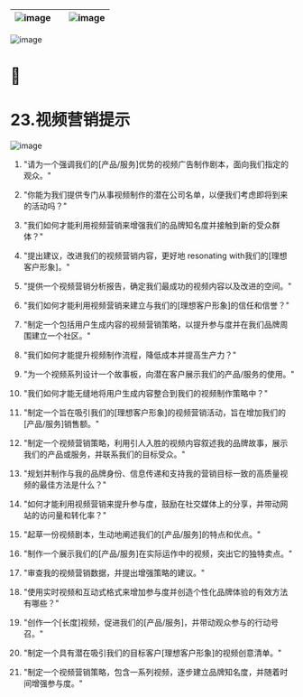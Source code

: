 | ![image](d2d_images/chapter_title_corner_decoration_left.png) |  | ![image](d2d_images/chapter_title_corner_decoration_right.png) |
| --- | --- | --- |

![image](d2d_images/chapter_title_above.png)

# 

# 23.视频营销提示

![image](d2d_images/chapter_title_below.png)

1.  "请为一个强调我们的[产品/服务]优势的视频广告制作剧本，面向我们指定的观众。"

1.  "你能为我们提供专门从事视频制作的潜在公司名单，以便我们考虑即将到来的活动吗？"

1.  "我们如何才能利用视频营销来增强我们的品牌知名度并接触到新的受众群体？"

1.  "提出建议，改进我们的视频营销内容，更好地 resonating with我们的[理想客户形象]。"

1.  "提供一个视频营销分析报告，确定我们最成功的视频内容以及改进的空间。"

1.  "我们如何才能利用视频营销来建立与我们的[理想客户形象]的信任和信誉？"

1.  "制定一个包括用户生成内容的视频营销策略，以提升参与度并在我们品牌周围建立一个社区。"

1.  "我们如何才能提升视频制作流程，降低成本并提高生产力？"

1.  "为一个视频系列设计一个故事板，向潜在客户展示我们的产品/服务的使用。"

1.  "我们如何才能无缝地将用户生成内容整合到我们的视频制作策略中？"

1.  "制定一个旨在吸引我们的[理想客户形象]的视频营销活动，旨在增加我们的[产品/服务]销售额。"

1.  "制定一个视频营销策略，利用引人入胜的视频内容叙述我的品牌故事，展示我们的产品或服务，并联系我们的目标受众。"

1.  "规划并制作与我的品牌身份、信息传递和支持我的营销目标一致的高质量视频的最佳方法是什么？"

1.  "如何才能利用视频营销来提升参与度，鼓励在社交媒体上的分享，并带动网站的访问量和转化率？"

1.  "起草一份视频剧本，生动地阐述我们的[产品/服务]的特点和优点。"

1.  "制作一个展示我们的[产品/服务]在实际运作中的视频，突出它的独特卖点。"

1.  "审查我的视频营销数据，并提出增强策略的建议。"

1.  "使用实时视频和互动式格式来增加参与度并创造个性化品牌体验的有效方法有哪些？"

1.  "创作一个[长度]视频，促进我们的[产品/服务]，并带动观众参与的行动号召。"

1.  "制定一个具有潜在吸引我们的目标客户[理想客户形象]的视频创意清单。"

1.  "制定一个视频营销策略，包含一系列视频，逐步建立品牌知名度，并随着时间增强参与度。"
